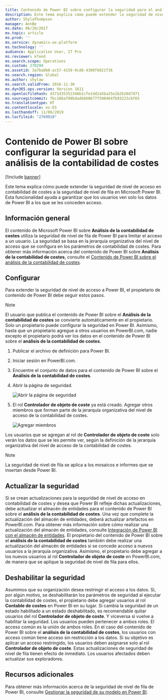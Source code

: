 ```yaml
---
title: Contenido de Power BI sobre configurar la seguridad para el análisis de la contabilidad de costes
description: Este tema explica cómo puede extender la seguridad de nivel de acceso en contabilidad de costes a la seguridad de nivel de fila en Microsoft Power BI. Esta funcionalidad ayuda a garantizar que los usuarios ven solo los datos de Power BI a los que se les conceden acceso.
author: ShylaThompson
manager: AnnBe
ms.date: 06/20/2017
ms.topic: article
ms.prod: ''
ms.service: dynamics-ax-platform
ms.technology: ''
audience: Application User, IT Pro
ms.reviewer: kfend
ms.search.scope: Operations
ms.custom: 270294
ms.assetid: 3a7ba8b0-ac57-4159-9cd8-4308f6021f36
ms.search.region: Global
ms.author: shylaw
ms.search.validFrom: 2016-11-30
ms.dyn365.ops.version: Version 1611
ms.openlocfilehash: d371d35352348b1cfe1dd2a5ba25e1b2b20d7d71
ms.sourcegitcommit: fbc106af09bdadb860677f590464fb93223cbf65
ms.translationtype: HT
ms.contentlocale: es-ES
ms.lasthandoff: 11/06/2019
ms.locfileid: "2769910"
---
```

# <a name="set-up-security-for-the-cost-accounting-analysis-power-bi-content"></a>Contenido de Power BI sobre configurar la seguridad para el análisis de la contabilidad de costes

[!include [banner](../includes/banner.md)]

Este tema explica cómo puede extender la seguridad de nivel de acceso en contabilidad de costes a la seguridad de nivel de fila en Microsoft Power BI. Esta funcionalidad ayuda a garantizar que los usuarios ven solo los datos de Power BI a los que se les conceden acceso.

## <a name="overview"></a>Información general

El contenido de Microsoft Power BI sobre **Análisis de la contabilidad de costes** utiliza la seguridad de nivel de fila de Power BI para limitar el acceso a un usuario. La seguridad se basa en la jerarquía organizativa del nivel de acceso que se configura en los parámetros de contabilidad de costes. Para obtener más información acerca del contenido de Power BI sobre **Análisis de la contabilidad de costes**, consulte el [Contenido de Power BI sobre el análisis de la contabilidad de costes](cost-accounting-analysis-content-pack.md).

## <a name="setup"></a>Configurar
Para extender la seguridad de nivel de acceso a Power BI, el propietario de contenido de Power BI debe seguir estos pasos.

> [!NOTE]
> El usuario que publica el contenido de Power BI sobre el **Análisis de la contabilidad de costes** se convierte automáticamente en el propietario. Solo un propietario puede configurar la seguridad en Power BI. Asimismo, hasta que un propietario agregue a otros usuarios en PowerBI.com, nadie excepto el propietario podrá ver los datos en el contenido de Power BI sobre el **análisis de la contabilidad de costes**.

1. Publicar el archivo de definición para Power BI.
2. Iniciar sesión en PowerBI.com.
3. Encuentre el conjunto de datos para el contenido de Power BI sobre el **Análisis de la contabilidad de costes**.
4. Abrir la página de seguridad.

    ![Abrir la página de seguridad](./media/CA-picture-1.png)

5. El rol **Controlador de objeto de coste** ya está creado. Agregar otros miembros que forman parte de la jerarquía organizativa del nivel de acceso de la contabilidad de costes.

    ![Agregar miembros](./media/CA-picture-2.png)

Los usuarios que se agregan al rol de **Controlador de objeto de coste** solo verán los datos que se les permite ver, según la definición de la jerarquía organizativa del nivel de acceso de la contabilidad de costes.

> [!NOTE]
> La seguridad de nivel de fila se aplica a los mosaicos e informes que se insertan desde Power BI.

## <a name="updating-security"></a>Actualizar la seguridad
Si se crean actualizaciones para la seguridad de nivel de acceso en contabilidad de costes y desea que Power BI refleje dichas actualizaciones, debe actualizar el almacén de entidades para el contenido de Power BI sobre el **análisis de la contabilidad de costes**. Una vez que complete la actualización del almacén de entidades, deberá actualizar artefactos en PowerBI.com. Para obtener más información sobre cómo realizar una actualización del almacén de entidades, consulte [Integración de Power BI con el almacén de entidades](power-bi-integration-entity-store.md#update-entity-store). El propietario del contenido de Power BI sobre el **análisis de la contabilidad de costes** también debe realizar una actualización del almacén de entidades si se concede acceso a nuevos usuarios a la jerarquía organizativa. Asimismo, el propietario debe agregar a los nuevos usuarios al rol **Controlador de objeto de coste** en PowerBI.com, de manera que se aplique la seguridad de nivel de fila para ellos.

## <a name="disabling-security"></a>Deshabilitar la seguridad
Asumimos que su organización desea restringir el acceso a los datos. Si, por algún motivo, se deshabilitarán los parámetros de seguridad al ejecutar la contabilidad de costes, el propietario debe agregar usuarios al rol **Contable de costes** en Power BI en su lugar. Si cambia la seguridad de un estado habilitado a un estado deshabilitado, es recomendable quitar usuarios del rol **Controlador de objeto de coste**. Y viceversa si vuelve a habilitar la seguridad. Los usuarios pueden pertenecer a ambos roles. El acceso común es la unión de ambos roles. En el caso del contenido de Power BI sobre el **análisis de la contabilidad de costes**, los usuarios con acceso común tiene acceso sin restricción a los datos. Si su objetivo es aplicar un acceso restringido, los usuarios deben asignarse solo al rol **Controlador de objeto de coste**. Estas actualizaciones de seguridad de nivel de fila tienen efecto de inmediato. Los usuarios afectados deben actualizar sus exploradores.

## <a name="additional-resources"></a>Recursos adicionales
Para obtener más información acerca de la seguridad de nivel de fila de Power BI, consulte [Gestionar la seguridad de su modelo en Power BI](https://powerbi.microsoft.com/documentation/powerbi-admin-rls/#manage-security-on-your-model).
